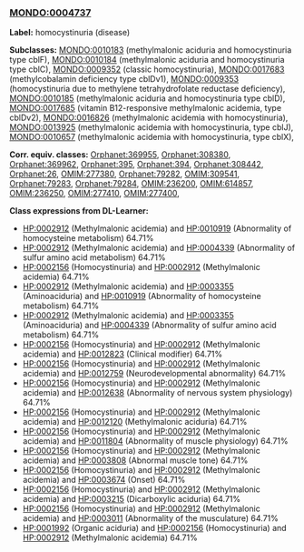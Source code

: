 
### [MONDO:0004737](http://purl.obolibrary.org/obo/MONDO_0004737)
**Label:** homocystinuria (disease)

**Subclasses:** [MONDO:0010183](http://purl.obolibrary.org/obo/MONDO_0010183) (methylmalonic aciduria and homocystinuria type cblF), [MONDO:0010184](http://purl.obolibrary.org/obo/MONDO_0010184) (methylmalonic aciduria and homocystinuria type cblC), [MONDO:0009352](http://purl.obolibrary.org/obo/MONDO_0009352) (classic homocystinuria), [MONDO:0017683](http://purl.obolibrary.org/obo/MONDO_0017683) (methylcobalamin deficiency type cblDv1), [MONDO:0009353](http://purl.obolibrary.org/obo/MONDO_0009353) (homocystinuria due to methylene tetrahydrofolate reductase deficiency), [MONDO:0010185](http://purl.obolibrary.org/obo/MONDO_0010185) (methylmalonic aciduria and homocystinuria type cblD), [MONDO:0017685](http://purl.obolibrary.org/obo/MONDO_0017685) (vitamin B12-responsive methylmalonic acidemia, type cblDv2), [MONDO:0016826](http://purl.obolibrary.org/obo/MONDO_0016826) (methylmalonic acidemia with homocystinuria), [MONDO:0013925](http://purl.obolibrary.org/obo/MONDO_0013925) (methylmalonic acidemia with homocystinuria, type cblJ), [MONDO:0010657](http://purl.obolibrary.org/obo/MONDO_0010657) (methylmalonic acidemia with homocystinuria, type cblX), 

**Corr. equiv. classes:** [Orphanet:369955](http://www.orpha.net/ORDO/Orphanet_369955), [Orphanet:308380](http://www.orpha.net/ORDO/Orphanet_308380), [Orphanet:369962](http://www.orpha.net/ORDO/Orphanet_369962), [Orphanet:395](http://www.orpha.net/ORDO/Orphanet_395), [Orphanet:394](http://www.orpha.net/ORDO/Orphanet_394), [Orphanet:308442](http://www.orpha.net/ORDO/Orphanet_308442), [Orphanet:26](http://www.orpha.net/ORDO/Orphanet_26), [OMIM:277380](http://purl.obolibrary.org/obo/OMIM_277380), [Orphanet:79282](http://www.orpha.net/ORDO/Orphanet_79282), [OMIM:309541](http://purl.obolibrary.org/obo/OMIM_309541), [Orphanet:79283](http://www.orpha.net/ORDO/Orphanet_79283), [Orphanet:79284](http://www.orpha.net/ORDO/Orphanet_79284), [OMIM:236200](http://purl.obolibrary.org/obo/OMIM_236200), [OMIM:614857](http://purl.obolibrary.org/obo/OMIM_614857), [OMIM:236250](http://purl.obolibrary.org/obo/OMIM_236250), [OMIM:277410](http://purl.obolibrary.org/obo/OMIM_277410), [OMIM:277400](http://purl.obolibrary.org/obo/OMIM_277400), 

**Class expressions from DL-Learner:**

- [HP:0002912](http://purl.obolibrary.org/obo/HP_0002912) (Methylmalonic acidemia) and [HP:0010919](http://purl.obolibrary.org/obo/HP_0010919) (Abnormality of homocysteine metabolism) 64.71%
- [HP:0002912](http://purl.obolibrary.org/obo/HP_0002912) (Methylmalonic acidemia) and [HP:0004339](http://purl.obolibrary.org/obo/HP_0004339) (Abnormality of sulfur amino acid metabolism) 64.71%
- [HP:0002156](http://purl.obolibrary.org/obo/HP_0002156) (Homocystinuria) and [HP:0002912](http://purl.obolibrary.org/obo/HP_0002912) (Methylmalonic acidemia) 64.71%
- [HP:0002912](http://purl.obolibrary.org/obo/HP_0002912) (Methylmalonic acidemia) and [HP:0003355](http://purl.obolibrary.org/obo/HP_0003355) (Aminoaciduria) and [HP:0010919](http://purl.obolibrary.org/obo/HP_0010919) (Abnormality of homocysteine metabolism) 64.71%
- [HP:0002912](http://purl.obolibrary.org/obo/HP_0002912) (Methylmalonic acidemia) and [HP:0003355](http://purl.obolibrary.org/obo/HP_0003355) (Aminoaciduria) and [HP:0004339](http://purl.obolibrary.org/obo/HP_0004339) (Abnormality of sulfur amino acid metabolism) 64.71%
- [HP:0002156](http://purl.obolibrary.org/obo/HP_0002156) (Homocystinuria) and [HP:0002912](http://purl.obolibrary.org/obo/HP_0002912) (Methylmalonic acidemia) and [HP:0012823](http://purl.obolibrary.org/obo/HP_0012823) (Clinical modifier) 64.71%
- [HP:0002156](http://purl.obolibrary.org/obo/HP_0002156) (Homocystinuria) and [HP:0002912](http://purl.obolibrary.org/obo/HP_0002912) (Methylmalonic acidemia) and [HP:0012759](http://purl.obolibrary.org/obo/HP_0012759) (Neurodevelopmental abnormality) 64.71%
- [HP:0002156](http://purl.obolibrary.org/obo/HP_0002156) (Homocystinuria) and [HP:0002912](http://purl.obolibrary.org/obo/HP_0002912) (Methylmalonic acidemia) and [HP:0012638](http://purl.obolibrary.org/obo/HP_0012638) (Abnormality of nervous system physiology) 64.71%
- [HP:0002156](http://purl.obolibrary.org/obo/HP_0002156) (Homocystinuria) and [HP:0002912](http://purl.obolibrary.org/obo/HP_0002912) (Methylmalonic acidemia) and [HP:0012120](http://purl.obolibrary.org/obo/HP_0012120) (Methylmalonic aciduria) 64.71%
- [HP:0002156](http://purl.obolibrary.org/obo/HP_0002156) (Homocystinuria) and [HP:0002912](http://purl.obolibrary.org/obo/HP_0002912) (Methylmalonic acidemia) and [HP:0011804](http://purl.obolibrary.org/obo/HP_0011804) (Abnormality of muscle physiology) 64.71%
- [HP:0002156](http://purl.obolibrary.org/obo/HP_0002156) (Homocystinuria) and [HP:0002912](http://purl.obolibrary.org/obo/HP_0002912) (Methylmalonic acidemia) and [HP:0003808](http://purl.obolibrary.org/obo/HP_0003808) (Abnormal muscle tone) 64.71%
- [HP:0002156](http://purl.obolibrary.org/obo/HP_0002156) (Homocystinuria) and [HP:0002912](http://purl.obolibrary.org/obo/HP_0002912) (Methylmalonic acidemia) and [HP:0003674](http://purl.obolibrary.org/obo/HP_0003674) (Onset) 64.71%
- [HP:0002156](http://purl.obolibrary.org/obo/HP_0002156) (Homocystinuria) and [HP:0002912](http://purl.obolibrary.org/obo/HP_0002912) (Methylmalonic acidemia) and [HP:0003215](http://purl.obolibrary.org/obo/HP_0003215) (Dicarboxylic aciduria) 64.71%
- [HP:0002156](http://purl.obolibrary.org/obo/HP_0002156) (Homocystinuria) and [HP:0002912](http://purl.obolibrary.org/obo/HP_0002912) (Methylmalonic acidemia) and [HP:0003011](http://purl.obolibrary.org/obo/HP_0003011) (Abnormality of the musculature) 64.71%
- [HP:0001992](http://purl.obolibrary.org/obo/HP_0001992) (Organic aciduria) and [HP:0002156](http://purl.obolibrary.org/obo/HP_0002156) (Homocystinuria) and [HP:0002912](http://purl.obolibrary.org/obo/HP_0002912) (Methylmalonic acidemia) 64.71%


